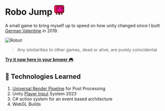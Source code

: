 # Robo Jump ![Robot](./Assets/Robot/robo_1.png)

A small game to bring myself up to speed on how unity changed since I built [German Valentine](https://github.com/Fasust/GermanValentine) in 2019.

 ![Robot](./showcase.gif)
 
> Any similarities to other games, dead or alive, are purely coincidental

[**Try it now here in your brower 🎮**](https://fasust.github.io/RoboJump/)

## 🤖 Technologies Learned
1. [Universal Render Pipeline](https://docs.unity3d.com/Packages/com.unity.render-pipelines.universal@15.0/manual/index.html) for Post Processing 
2. Unity [Player Input](https://docs.unity3d.com/Packages/com.unity.inputsystem@1.0/api/UnityEngine.InputSystem.PlayerInput.html) System 2023
3. C# action system for an event based architecture
4. WebGL Builds


